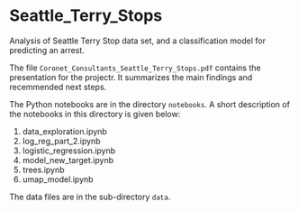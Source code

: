 # Seattle_Terry_Stops
Analysis of Seattle Terry Stop data set, and a classification model for predicting an arrest.

The file `Coronet_Consultants_Seattle_Terry_Stops.pdf` contains the presentation for the projectr. It summarizes the main findings and recemmended next steps.

The Python notebooks are in the directory `notebooks`. A short description of the notebooks in this directory is given below:

1) data_exploration.ipynb
2) log_reg_part_2.ipynb
3) logistic_regression.ipynb
4) model_new_target.ipynb
5) trees.ipynb
6) umap_model.ipynb

The data files are in the sub-directory `data`.


